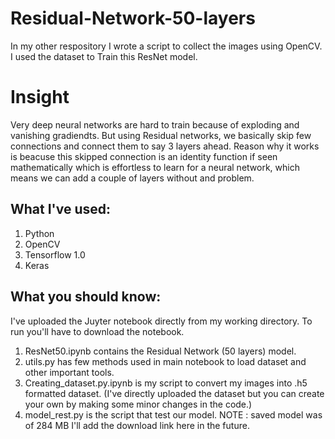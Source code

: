 # Residual-Network-50-layers

In my other respository I wrote a script to collect the images using OpenCV.
I used the dataset to Train this ResNet model.

# Insight
Very deep neural networks are hard to train because of exploding and vanishing gradiendts. But using Residual networks, we basically skip few connections and connect them to say 3 layers ahead. 
Reason why it works is beacuse this skipped connection is an identity function if seen mathematically which is effortless to learn for a neural network, which means we can add a couple of layers without and problem.

## What I've used:
  1. Python
  2. OpenCV
  3. Tensorflow 1.0
  4. Keras
  
## What you should know:
I've uploaded the Juyter notebook directly from my working directory. To run you'll have to download the notebook.

 1. ResNet50.ipynb contains the Residual Network (50 layers) model.
 2. utils.py has few methods used in main notebook to load dataset and other important tools.
 3. Creating_dataset.py.ipynb is my script to convert my images into .h5 formatted dataset. (I've directly uploaded the dataset     but you can create your own by making some minor changes in the code.)
 4. model_rest.py is the script that test our model.
 NOTE : saved model was of 284 MB I'll add the download link here in the future.
 
